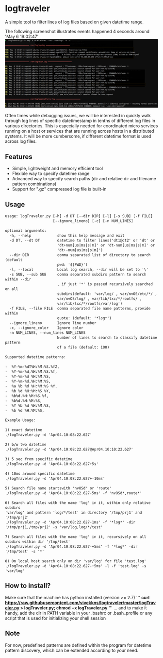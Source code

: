 # logtraveler
A simple tool to filter lines of log files based on given datetime range.

The following screenshot illustrates events happened 4 seconds around 'May 6 19:02:47'
![Screenshot](res/example.png)

Often times while debugging issues,
we will be interested in quickly walk through log lines of
specific datetimestamp in tenths of different 
log files in various directories.
This is especially needed for coordinated micro services running on a host 
or services that are running across hosts in a distributed systems.
It will be more cumbersome, if different datetime format is 
used across log files.  

## Features

* Simple, lightweight and memory efficient tool
* Flexible way to specify datetime range
* Advanced way to specify search paths
(dir and relative dir and filename pattern combinations)
* Support for ".gz" compressed log file is built-in

## Usage

```
usage: logTraveler.py [-h] -d DT [--dir DIR] [-l] [-s SUB] [-f FILE]
                      [--ignore_lineno] [-c] [-n NUM_LINES]

optional arguments:
  -h, --help            show this help message and exit
  -d DT, --dt DT        datetime to filter lines('dt1@dt2' or 'dt' or
                        'dt+num[us|ms|s|m]' or 'dt-num[us|ms|s|m]' or
                        'dt+-num[us|ms|s|m]')
  --dir DIR             comma separated list of directory to search (default
                        pwd: '${PWD}')
  -l, --local           Local log search, --dir will be set to '\'
  -s SUB, --sub SUB     comma separated subdirs pattern to search within --dir
                        , if just '*' is passed recursively searched on all
                        subdirs(default: 'var/log/ , var/nvOS/etc/*/ ,
                        var/nvOS/log/ , var/lib/lxc/*/rootfs/ ,
                        var/lib/lxc/*/rootfs/var/log')
  -f FILE, --file FILE  comma separated file name patterns, provide within
                        quote: (default: '*log*')
  --ignore_lineno       Ignore line number
  -c, --ignore_color    Ignore color
  -n NUM_LINES, --num_lines NUM_LINES
                        Number of lines to search to classify datetime pattern
                        of a file (default: 100)

Supported datetime patterns:

-  %Y-%m-%dT%H:%M:%S.%fZ,
-  %Y-%m-%d,%H:%M:%S.%f,
-  %Y-%m-%d %H:%M:%S,
-  %Y-%m-%d,%H:%M:%S,
-  %a %b %d %H:%M:%S %Y,
-  %b %d %H:%M:%S %Y,
-  %b%d.%H:%M:%S.%f,
-  %b%d.%H:%M:%S,
-  %Y %b %d %H:%M:%S,
-  %b %d %H:%M:%S,

Example Usage:

1) exact datetime
./logTraveler.py -d 'Apr04.10:08:22.627'

2) b/w two datetime
./logTraveler.py -d 'Apr04.10:08:22.627@Apr04.10:10:22.627'

3) 5 sec from specific datetime
./logTraveler.py -d 'Apr04.10:08:22.627+5s'

4) 10ms around specific datetime
./logTraveler.py -d 'Apr04.10:08:22.627+-10ms'

5) Search file name startswith 'nvOSd' or 'route'
./logTraveler.py -d 'Apr04.10:08:22.627-5ms' -f 'nvOSd*,route*'

6) Search all files with the name 'log' in it, within only relative subdirs
'var/log' and pattern 'log/*/test' in directory '/tmp/prj1' and '/tmp/prj2'
./logTraveler.py -d 'Apr04.10:08:22.627-1ms' -f '*log*' -dir '/tmp/prj1,/tmp/prj2' -s 'var/log,log/*/test'

7) Search all files with the name 'log' in it, recursively on all subdirs within dir '/tmp/test'
./logTraveler.py -d 'Apr04.10:08:22.627-+5ms' -f '*log*' -dir '/tmp/test' -s '*'

8) On local host search only on dir 'var/log' for file 'test.log'
./logTraveler.py -d 'Apr04.10:08:22.627-+5ms' -l -f 'test.log' -s 'var/log'
```
## How to install?

Make sure that the machine has python installed (version >= 2.7)
'''
**curl https://raw.githubusercontent.com/vivekkns/logtraveler/master/logTraveler.py > logTraveler.py; chmod +x logTraveler.py**
'''
... and to make it handy, add the dir in PATH variable in your
.bashrc or .bash_profile or
any script that is used for initializing your shell session


## Note

For now, predefined patterns are defined within the program
for datetime pattern discovery, which can be extended according to your need.
